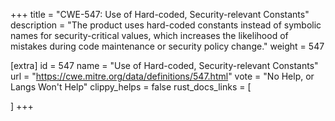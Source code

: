 +++
title = "CWE-547: Use of Hard-coded, Security-relevant Constants"
description	= "The product uses hard-coded constants instead of symbolic names for security-critical values, which increases the likelihood of mistakes during code maintenance or security policy change."
weight = 547

[extra]
id = 547
name = "Use of Hard-coded, Security-relevant Constants"
url = "https://cwe.mitre.org/data/definitions/547.html"
vote = "No Help, or Langs Won't Help"
clippy_helps = false
rust_docs_links = [
	
]
+++

